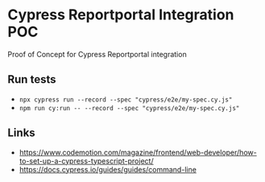 # Cypress Reportportal Integration POC
Proof of Concept for Cypress Reportportal integration

## Run tests
- `npx cypress run --record --spec "cypress/e2e/my-spec.cy.js"`
- `npm run cy:run -- --record --spec "cypress/e2e/my-spec.cy.js"`

## Links
- https://www.codemotion.com/magazine/frontend/web-developer/how-to-set-up-a-cypress-typescript-project/
- https://docs.cypress.io/guides/guides/command-line